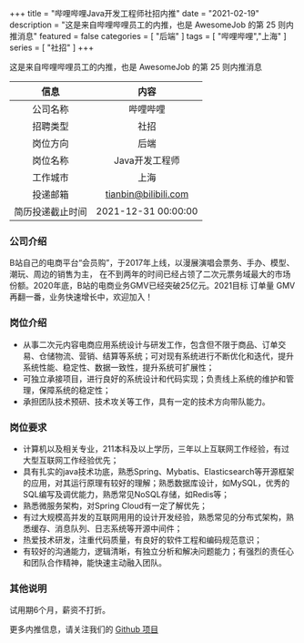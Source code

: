 +++
title = "哔哩哔哩Java开发工程师社招内推"
date = "2021-02-19"
description = "这是来自哔哩哔哩员工的内推，也是 AwesomeJob 的第 25 则内推消息"
featured = false
categories = [
    "后端"
]
tags = [
    "哔哩哔哩","上海"
]
series = [
    "社招"
]
+++

这是来自哔哩哔哩员工的内推，也是 AwesomeJob 的第 25 则内推消息
<!--more-->

| 信息 | 内容 |
| :-----:| :----: |
| 公司名称 | 哔哩哔哩 |
| 招聘类型 | 社招 |
| 岗位方向 | 后端 |
| 岗位名称 | Java开发工程师 |
| 工作城市 | 上海 |
| 投递邮箱 | tianbin@bilibili.com |
| 简历投递截止时间 | 2021-12-31 00:00:00 |

### 公司介绍

B站自己的电商平台“会员购”，于2017年上线，以漫展演唱会票务、手办、模型、潮玩、周边的销售为主， 在不到两年的时间已经占领了二次元票务域最大的市场份额。2020年底，B站的电商业务GMV已经突破25亿元。2021目标 订单量 GMV再翻一番，业务快速增长中，欢迎加入！

### 岗位介绍

- 从事二次元内容电商应用系统设计与研发工作，包含但不限于商品、订单交易、仓储物流、营销、结算等系统；可对现有系统进行不断优化和迭代，提升系统性能、稳定性、数据一致性，提升系统可扩展性；
- 可独立承接项目，进行良好的系统设计和代码实现；负责线上系统的维护和管理，保障系统的稳定性；
- 承担团队技术预研、技术攻关等工作，具有一定的技术方向带队能力。

### 岗位要求

- 计算机以及相关专业，211本科及以上学历，三年以上互联网工作经验，有过大型互联网工作经验优先；
- 具有扎实的java技术功底，熟悉Spring、Mybatis、Elasticsearch等开源框架的应用，对其运行原理有较好的理解；熟悉数据库设计，如MySQL，优秀的SQL编写及调优能力，熟悉常见NoSQL存储，如Redis等；
- 熟悉微服务架构，对Spring Cloud有一定了解优先；
- 有过大规模高并发的互联网用用的设计开发经验，熟悉常见的分布式架构，熟悉缓存、消息队列、日志系统等开源中间件；
- 热爱技术研发，注重代码质量，有良好的软件工程和编码规范意识；
- 有较好的沟通能力，逻辑清晰，有独立分析和解决问题能力；有强烈的责任心和团队合作精神，能快速主动融入团队。

### 其他说明

试用期6个月，薪资不打折。

更多内推信息，请关注我们的 [Github 项目](https://github.com/Dikea/AwesomeJob)


